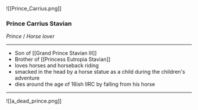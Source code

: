 ![[Prince_Carrius.png]]

### Prince Carrius Stavian
_Prince_ / _Horse lover_

---

- Son of [[Grand Prince Stavian III]]
- Brother of [[Princess Eutropia Stavian]]
- loves horses and horseback riding
- smacked in the head by a horse statue as a child during the children's adventure
- dies around the age of 16ish IIRC by falling from his horse
---

![[a_dead_prince.png]]